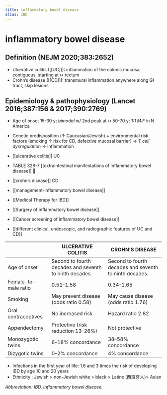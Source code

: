 ```yaml
---
title: inflammatory bowel disease
alias: IBD
---
```


# inflammatory bowel disease

## Definition (NEJM 2020;383:2652)

- Ulcerative colitis ([[UC]]): inflammation of the colonic mucosa; contiguous, starting at ↣ rectum
- Crohn’s disease ([[CD]]): transmural inflammation anywhere along GI tract, skip lesions

## Epidemiology & pathophysiology (Lancet 2016;387:156 & 2017;390:2769)

- Age of onset 15-30 y; _bimodal_ w/ 2nd peak at ↣ 50-70 y; _1:1 M:F_ in N America
- Genetic predisposition (↑ Caucasian/Jewish) + environmental risk factors (smoking ↑ risk for CD, defective mucosal barrier) → _T cell dysregulation_ → inflammation

- [[ulcerative colitis]] UC
- TABLE 326-7 [[extraintestinal manifestations of inflammatory bowel disease]] 󰒗
- [[crohn’s disease]] CD
- [[management-inflammatory bowel disease]]
- [[Medical Therapy for IBD]]
- [[Surgery of inflammatory bowel disease]]
- [[Cancer screening of inflammatory bowel disease]]
- [[different clinical, endoscopic, and radiographic features of UC and CD]]

|                      | ULCERATIVE COLITIS                                    | CROHN’S DISEASE                                       |
| -------------------- | ----------------------------------------------------- | ----------------------------------------------------- |
| Age of onset         | Second to fourth decades and seventh to ninth decades | Second to fourth decades and seventh to ninth decades |
| Female-to-male ratio | 0.51–1.58                                             | 0.34–1.65                                             |
| Smoking              | May prevent disease (odds ratio 0.58)                 | May cause disease (odds ratio 1.76)                   |
| Oral contraceptives  | No increased risk                                     | Hazard ratio 2.82                                     |
| Appendectomy         | Protective (risk reduction 13–26%)                    | Not protective                                        |
| Monozygotic twins    | 6–18% concordance                                     | 38–58% concordance                                    |
| Dizygotic twins      | 0–2% concordance                                      | 4% concordance                                        |

- Infections in the first year of life: 1.6 and 3 times the risk of developing IBD by age 10 and 20 years
- Ethnicity : Jewish > non-Jewish white > black > Latinx (西班牙人)> Asian

_Abbreviation: IBD, inflammatory bowel disease._
